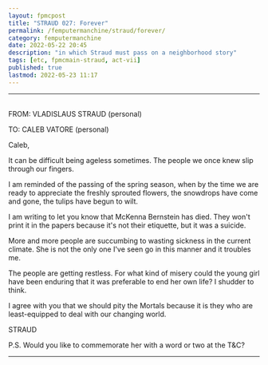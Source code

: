 ```yaml
---
layout: fpmcpost
title: "STRAUD 027: Forever"
permalink: /femputermanchine/straud/forever/
category: femputermanchine
date: 2022-05-22 20:45
description: "in which Straud must pass on a neighborhood story"
tags: [etc, fpmcmain-straud, act-vii]
published: true
lastmod: 2022-05-23 11:17
---
```

[//]: # (  5/23/22  -added)

*****

<br>FROM: VLADISLAUS STRAUD (personal)

TO: CALEB VATORE (personal)

Caleb,

It can be difficult being ageless sometimes. The people we once knew slip through our fingers.

I am reminded of the passing of the spring season, when by the time we are ready to appreciate the freshly sprouted flowers, the snowdrops have come and gone, the tulips have begun to wilt.

I am writing to let you know that McKenna Bernstein has died. They won't print it in the papers because it's not their etiquette, but it was a suicide.

More and more people are succumbing to wasting sickness in the current climate. She is not the only one I've seen go in this manner and it troubles me.

The people are getting restless. For what kind of misery could the young girl have been enduring that it was preferable to end her own life? I shudder to think. 

I agree with you that we should pity the Mortals because it is they who are least-equipped to deal with our changing world.

STRAUD

P.S. Would you like to commemorate her with a word or two at the T&C?

*****
